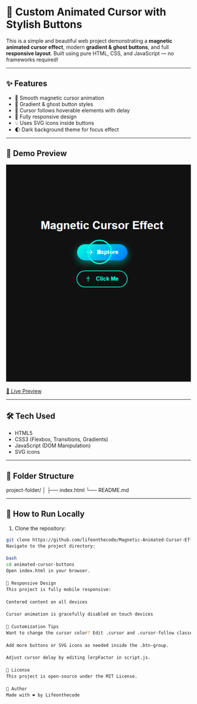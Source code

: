 # 🧲 Custom Animated Cursor with Stylish Buttons

This is a simple and beautiful web project demonstrating a **magnetic animated cursor effect**, modern **gradient & ghost buttons**, and full **responsive layout**. Built using pure HTML, CSS, and JavaScript — no frameworks required!

---

## ✨ Features

- 🔁 Smooth magnetic cursor animation
- 🎨 Gradient & ghost button styles
- 🧲 Cursor follows hoverable elements with delay
- 📱 Fully responsive design
- 💡 Uses SVG icons inside buttons
- 🌓 Dark background theme for focus effect

---

## 📸 Demo Preview

![Demo Screenshot](screenshot.png)

[🔗 Live Preview](https://lifeonthecode.github.io/Magnetic-Animated-Cursor-Effect/) <!-- Replace this with your actual live link -->

---

## 🛠️ Tech Used

- HTML5
- CSS3 (Flexbox, Transitions, Gradients)
- JavaScript (DOM Manipulation)
- SVG icons

---

## 📂 Folder Structure

project-folder/
│
├── index.html
└── README.md


---

## 🚀 How to Run Locally

1. Clone the repository:
```bash
git clone https://github.com/lifeonthecode/Magnetic-Animated-Cursor-Effect.git
Navigate to the project directory:

bash
cd animated-cursor-buttons
Open index.html in your browser.

📱 Responsive Design
This project is fully mobile responsive:

Centered content on all devices

Cursor animation is gracefully disabled on touch devices

🧪 Customization Tips
Want to change the cursor color? Edit .cursor and .cursor-follow classes in style.css.

Add more buttons or SVG icons as needed inside the .btn-group.

Adjust cursor delay by editing lerpFactor in script.js.

📄 License
This project is open-source under the MIT License.

🙌 Author
Made with ❤️ by Lifeonthecode